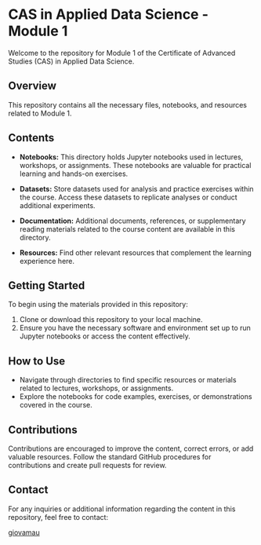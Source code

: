# CAS in Applied Data Science - Module 1

Welcome to the repository for Module 1 of the Certificate of Advanced Studies (CAS) in Applied Data Science.

## Overview

This repository contains all the necessary files, notebooks, and resources related to Module 1.

## Contents

- **Notebooks:** This directory holds Jupyter notebooks used in lectures, workshops, or assignments. These notebooks are valuable for practical learning and hands-on exercises.

- **Datasets:** Store datasets used for analysis and practice exercises within the course. Access these datasets to replicate analyses or conduct additional experiments.

- **Documentation:** Additional documents, references, or supplementary reading materials related to the course content are available in this directory.

- **Resources:** Find other relevant resources that complement the learning experience here.

## Getting Started

To begin using the materials provided in this repository:

1. Clone or download this repository to your local machine.
2. Ensure you have the necessary software and environment set up to run Jupyter notebooks or access the content effectively.

## How to Use

- Navigate through directories to find specific resources or materials related to lectures, workshops, or assignments.
- Explore the notebooks for code examples, exercises, or demonstrations covered in the course.

## Contributions

Contributions are encouraged to improve the content, correct errors, or add valuable resources. Follow the standard GitHub procedures for contributions and create pull requests for review.

## Contact

For any inquiries or additional information regarding the content in this repository, feel free to contact:

[giovamau](https://github.com/giovamau)  
